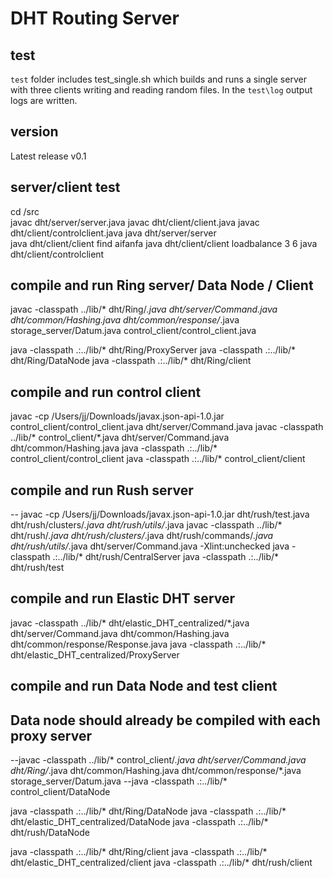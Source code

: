 # DHT Routing Server

## test
`test` folder includes test_single.sh which builds and runs a single server with three clients writing and reading random files.  In the `test\log` output logs are written.

## version
Latest release v0.1

## server/client test
cd /src   
javac dht/server/server.java
javac dht/client/client.java
javac dht/client/controlclient.java
java dht/server/server   
java dht/client/client find aifanfa
java dht/client/client loadbalance 3 6
java dht/client/controlclient


## compile and run Ring server/ Data Node / Client
javac -classpath ../lib/\* dht/Ring/*.java dht/server/Command.java dht/common/Hashing.java dht/common/response/*.java storage_server/Datum.java control_client/control_client.java

java -classpath .:../lib/\* dht/Ring/ProxyServer
java -classpath .:../lib/\* dht/Ring/DataNode
java -classpath .:../lib/\* dht/Ring/client


## compile and run control client
javac -cp /Users/jj/Downloads/javax.json-api-1.0.jar control_client/control_client.java dht/server/Command.java
javac -classpath ../lib/\* control_client/*.java dht/server/Command.java dht/common/Hashing.java
java -classpath .:../lib/\* control_client/control_client
java -classpath .:../lib/\* control_client/client


## compile and run Rush server
-- javac -cp /Users/jj/Downloads/javax.json-api-1.0.jar dht/rush/test.java dht/rush/clusters/*.java dht/rush/utils/*.java
javac -classpath ../lib/\* dht/rush/*.java dht/rush/clusters/*.java dht/rush/commands/*.java dht/rush/utils/*.java dht/server/Command.java -Xlint:unchecked
java -classpath .:../lib/\* dht/rush/CentralServer
java -classpath .:../lib/\* dht/rush/test


## compile and run Elastic DHT server
javac -classpath ../lib/\* dht/elastic_DHT_centralized/*.java dht/server/Command.java dht/common/Hashing.java dht/common/response/Response.java
java -classpath .:../lib/\* dht/elastic_DHT_centralized/ProxyServer

## compile and run Data Node and test client
## Data node should already be compiled with each proxy server
--javac -classpath ../lib/\* control_client/*.java dht/server/Command.java dht/Ring/*.java dht/common/Hashing.java dht/common/response/*.java storage_server/Datum.java
--java -classpath .:../lib/\* control_client/DataNode

java -classpath .:../lib/\* dht/Ring/DataNode <IP> <port>
java -classpath .:../lib/\* dht/elastic_DHT_centralized/DataNode <IP> <port>
java -classpath .:../lib/\* dht/rush/DataNode <IP> <port>

java -classpath .:../lib/\* dht/Ring/client <IP> <port> <dhtType>
java -classpath .:../lib/\* dht/elastic_DHT_centralized/client <IP> <port> <dhtType>
java -classpath .:../lib/\* dht/rush/client <IP> <port> <dhtType>


